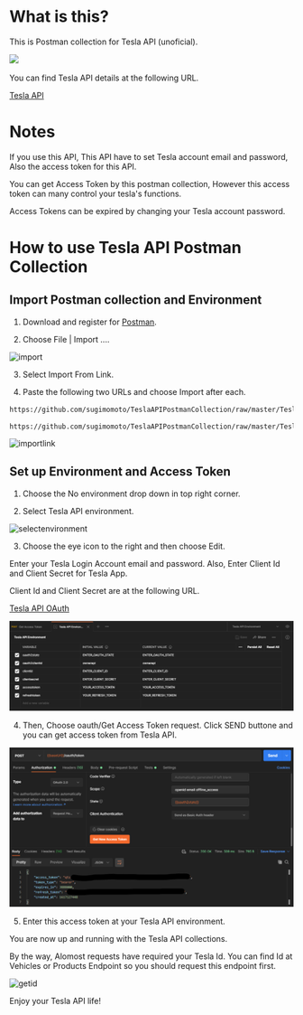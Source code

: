 # What is this?

This is Postman collection for Tesla API (unoficial).

<img src="https://github.com/sugimomoto/TeslaAPIPostmanCollection/blob/master/Images/mainimage.png" style="max-width:80%;">

You can find Tesla API details at the following URL.

[Tesla API](https://www.teslaapi.io/)

# Notes

If you use this API, This API have to set Tesla account email and password, Also the access token for this API. 

You can get Access Token by this postman collection, However this access token can many control your tesla's functions.

Access Tokens can be expired by changing your Tesla account password.

# How to use Tesla API Postman Collection

## Import Postman collection and Environment

1. Download and register for [Postman](https://www.postman.com/).

2. Choose File | Import ....

![import](https://github.com/sugimomoto/TeslaAPIPostmanCollection/blob/master/Images/import.png)

3. Select Import From Link.

4. Paste the following two URLs and choose Import after each.

```url
https://github.com/sugimomoto/TeslaAPIPostmanCollection/raw/master/Tesla%20API%20Environment.postman_environment.json
```

```url
https://github.com/sugimomoto/TeslaAPIPostmanCollection/raw/master/Tesla%20API%20Environment.postman_environment.json
```

![importlink](https://github.com/sugimomoto/TeslaAPIPostmanCollection/blob/master/Images/importurl.png)

## Set up Environment and Access Token

1. Choose the No environment drop down in top right corner.

2. Select Tesla API environment.

![selectenvironment](https://github.com/sugimomoto/TeslaAPIPostmanCollection/blob/master/Images/selectenvironment.png)

3. Choose the eye icon to the right and then choose Edit.

Enter your Tesla Login Account email and password. Also, Enter Client Id and Client Secret for Tesla App.

Client Id and Client Secret are at the following URL.

[Tesla API OAuth](https://www.teslaapi.io/authentication/oauth)

![enteraccount](https://github.com/sugimomoto/TeslaAPIPostmanCollection/blob/master/Images/enteraccount.png)

4. Then, Choose oauth/Get Access Token request. Click SEND buttone and you can get access token from Tesla API.

![oauth](https://github.com/sugimomoto/TeslaAPIPostmanCollection/blob/master/Images/oauth.png)

5. Enter this access token at your Tesla API environment.

You are now up and running with the Tesla API collections.

By the way, Alomost requests have required your Tesla Id. You can find Id at Vehicles or Products Endpoint so you should request this endpoint first.

![getid](https://github.com/sugimomoto/TeslaAPIPostmanCollection/blob/master/Images/getid.png)

Enjoy your Tesla API life!
